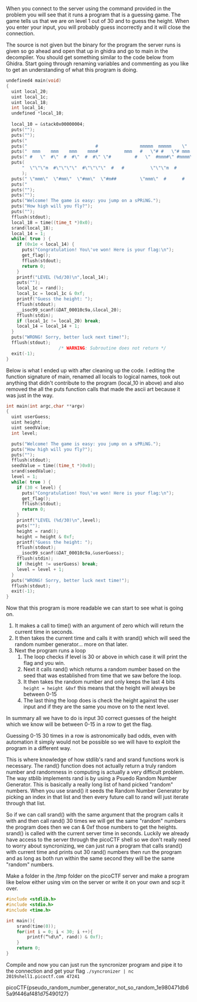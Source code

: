 When you connect to the server using the command provided in the problem you will see that it runs a program that is a guessing game. The game tells us that we are on level 1 out of 30 and to guess the height. When you enter your input, you will probably guess incorrectly and it will close the connection.

The source is not given but the binary for the program the server runs is given so go ahead and open that up in ghidra and go to main in the decompiler. You should get something similar to the code below from Ghidra. Start going through renaming variables and commenting as you like to get an understanding of what this program is doing.


```C
undefined4 main(void)
{
  uint local_20;
  uint local_1c;
  uint local_18;
  int local_14;
  undefined *local_10;
  
  local_10 = &stack0x00000004;
  puts("");
  puts("");
  puts("                                                                             "); 
  puts("                          #                mmmmm  mmmmm    \"    mm   m   mmm "); 
  puts("  mmm    mmm    mmm    mmm#          mmm   #   \"# #   \"# mmm    #\"m  # m\"   \"");
  puts(" #   \"  #\"  #  #\"  #  #\" \"#         #   \"  #mmm#\" #mmmm\"   #    # #m # #   mm");
  puts(
      "  \"\"\"m  #\"\"\"\"  #\"\"\"\"  #   #          \"\"\"m  #      #   \"m   #    #  # # #    #"  
      );  
  puts(" \"mmm\"  \"#mm\"  \"#mm\"  \"#m##         \"mmm\"  #      #    \" mm#mm  #   ##  \"mmm\"");
  puts("                                                                             "); 
  puts("");
  puts("");
  puts("Welcome! The game is easy: you jump on a sPRiNG.");
  puts("How high will you fly?");
  puts("");
  fflush(stdout);
  local_18 = time((time_t *)0x0);
  srand(local_18);
  local_14 = 1;
  while( true ) { 
    if (0x1e < local_14) {
      puts("Congratulation! You\'ve won! Here is your flag:\n");
      get_flag();
      fflush(stdout);
      return 0;
    }   
    printf("LEVEL (%d/30)\n",local_14);
    puts("");
    local_1c = rand();
    local_1c = local_1c & 0xf;
    printf("Guess the height: "); 
    fflush(stdout);
    __isoc99_scanf(&DAT_00010c9a,&local_20);
    fflush(stdin);
    if (local_1c != local_20) break;
    local_14 = local_14 + 1;
  }
  puts("WRONG! Sorry, better luck next time!");
  fflush(stdout);
                    /* WARNING: Subroutine does not return */
  exit(-1);
}
```
Below is what I ended up with after cleaning up the code. I editing the function signature of main, renamed all locals to logical names, took out anything that didn't contribute to the program (local_10 in above) and also removed the all the puts function calls that made the ascii art because it was just in the way.

```C
int main(int argc,char **argv)
{
  uint userGuess;
  uint height;
  uint seedValue;
  int level;

  puts("Welcome! The game is easy: you jump on a sPRiNG.");
  puts("How high will you fly?");
  puts("");
  fflush(stdout);
  seedValue = time((time_t *)0x0);
  srand(seedValue);
  level = 1;
  while( true ) { 
    if (30 < level) {
      puts("Congratulation! You\'ve won! Here is your flag:\n");
      get_flag();
      fflush(stdout);
      return 0;
    }   
    printf("LEVEL (%d/30)\n",level);
    puts("");
    height = rand();
    height = height & 0xf;
    printf("Guess the height: "); 
    fflush(stdout);
    __isoc99_scanf(&DAT_00010c9a,&userGuess);
    fflush(stdin);
    if (height != userGuess) break;
    level = level + 1;
  }
  puts("WRONG! Sorry, better luck next time!");
  fflush(stdout);
  exit(-1);
}
```
Now that this program is more readable we can start to see what is going on. 
1. It makes a call to time() with an argument of zero which will return the current time in seconds.
2. It then takes the current time and calls it with srand() which will seed the random number generator... more on that later.
3. Next the program runs a loop
   1. The loop checks if level is 30 or above in which case it will print the flag and you win.
   2. Next it calls rand() which returns a random number based on the seed that was established from time that we saw before the loop.
   3. It then takes the random number and only keeps the last 4 bits `height = height &0xf` this means that the height will always be between 0-15
   4. The last thing the loop does is check the height against the user input and if they are the same you move on to the next level.

In summary all we have to do is input 30 correct guesses of the height which we know will be between 0-15 in a row to get the flag.

Guessing 0-15 30 times in a row is astronomically bad odds, even with automation it simply would not be possible so we will have to exploit the program in a different way.

This is where knowledge of how stdlib's rand and srand functions work is necessary. The rand() function does not actually return a truly random number and randomness in computing is actually a very difficult problem. The way stblib implements rand is by using a Psuedo Random Number Generator. This is basically a really long list of hand picked "random" numbers. When you use srand() it seeds the Random Number Generator by picking an index in that list and then every future call to rand will just iterate through that list.

So if we can call srand() with the same argument that the program calls it with and then call rand() 30 times we will get the same "random" numbers the program does then we can & 0xf those numbers to get the heights. srand() is called with the current server time in seconds. Luckily we already have access to the server through the picoCTF shell so we don't really need to worry about syncronizing, we can just run a program that calls srand() with current time and prints out 30 rand() numbers then run the program and as long as both run within the same second they will be the same "random" numbers.

Make a folder in the /tmp folder on the picoCTF server and make a program like below either using vim on the server or write it on your own and scp it over.

```C
#include <stdlib.h>
#include <stdio.h>
#include <time.h>

int main(){
	srand(time(0));
	for(int i = 0; i < 30; i ++){
		printf(“%d\n”, rand() & 0xf);
	}
	return 0;
}
```
Compile and now you can just run the syncronizer program and pipe it to the connection and get your flag
`./syncronizer | nc 2019shell1.picoctf.com 47241`

picoCTF{pseudo_random_number_generator_not_so_random_1e980471db65a9f446af481d75490127}
